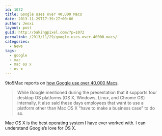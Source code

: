 ```yaml
---
id: 1072
title: Google uses over 40,000 Macs
date: 2013-11-29T17:39:27+00:00
author: Jenxi
layout: post
guid: http://bakingpixel.com/?p=1072
permalink: /2013/11/29/google-uses-over-40000-macs/
categories:
  - News
tags:
  - google
  - mac
  - mac os x
  - os x
---
```

9to5Mac reports on [how Google use over 40,000 Macs](http://9to5mac.com/2013/11/27/how-google-manages-over-40000-macs-without-much-help-from-apple/).

> While Google mentioned during the presentation that it supports four desktop OS platforms (OS X, Windows, Linux, and Chrome OS) internally, it also said these days employees that want to use a platform other than Mac OS X “have to make a business case” to do so. 

Mac OS X is the best operating system I have ever worked with. I can understand Google’s love for OS X.